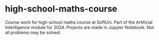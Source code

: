 # high-school-maths-course

Course work for high-school maths course at SoftUni. Part of the Artificial Interlligence module for 2024. Projects are made in Jupyter Notebook. Not all problems may be solved.

